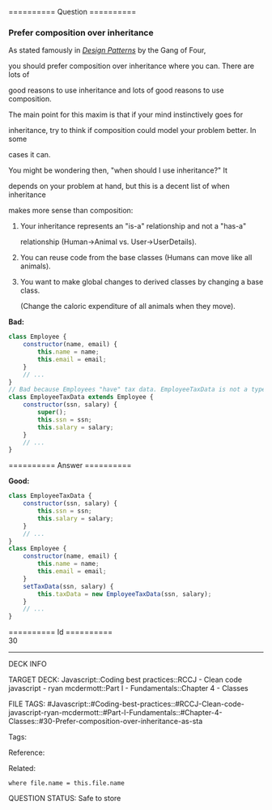 ========== Question ==========  

### Prefer composition over inheritance

As stated famously in [_Design Patterns_](https://en.wikipedia.org/wiki/Design_Patterns) by the Gang of Four,

you should prefer composition over inheritance where you can. There are lots of

good reasons to use inheritance and lots of good reasons to use composition.

The main point for this maxim is that if your mind instinctively goes for

inheritance, try to think if composition could model your problem better. In some

cases it can.

You might be wondering then, "when should I use inheritance?" It

depends on your problem at hand, but this is a decent list of when inheritance

makes more sense than composition:

1. Your inheritance represents an "is-a" relationship and not a "has-a"

    relationship (Human->Animal vs. User->UserDetails).

2. You can reuse code from the base classes (Humans can move like all animals).

3. You want to make global changes to derived classes by changing a base class.

    (Change the caloric expenditure of all animals when they move).

**Bad:**

```javascript
class Employee {
    constructor(name, email) {
        this.name = name;
        this.email = email;
    }
    // ...
}
// Bad because Employees "have" tax data. EmployeeTaxData is not a type of Employee
class EmployeeTaxData extends Employee {
    constructor(ssn, salary) {
        super();
        this.ssn = ssn;
        this.salary = salary;
    }
    // ...
}
```  

========== Answer ==========  

**Good:**

```javascript
class EmployeeTaxData {
    constructor(ssn, salary) {
        this.ssn = ssn;
        this.salary = salary;
    }
    // ...
}
class Employee {
    constructor(name, email) {
        this.name = name;
        this.email = email;
    }
    setTaxData(ssn, salary) {
        this.taxData = new EmployeeTaxData(ssn, salary);
    }
    // ...
}
```

========== Id ==========  
30

---

DECK INFO

TARGET DECK: Javascript::Coding best practices::RCCJ - Clean code javascript - ryan mcdermott::Part I - Fundamentals::Chapter 4 - Classes

FILE TAGS: #Javascript::#Coding-best-practices::#RCCJ-Clean-code-javascript-ryan-mcdermott::#Part-I-Fundamentals::#Chapter-4-Classes::#30-Prefer-composition-over-inheritance-as-sta

Tags:

Reference:

Related:

```dataview
where file.name = this.file.name
```
QUESTION STATUS: Safe to store
